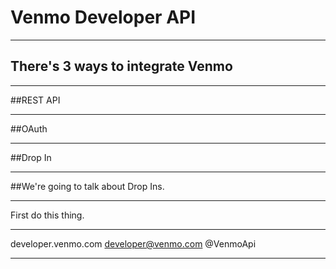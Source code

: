 # Venmo Developer API

---

## There's 3 ways to integrate Venmo

---

##REST API

---

##OAuth

---

##Drop In

---

##We're going to talk about Drop Ins.

---

First do this thing.

---

developer.venmo.com
developer@venmo.com
@VenmoApi 

---